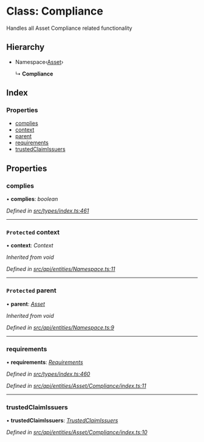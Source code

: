 # Class: Compliance

Handles all Asset Compliance related functionality

## Hierarchy

* Namespace‹[Asset](asset.md)›

  ↳ **Compliance**

## Index

### Properties

* [complies](compliance.md#complies)
* [context](compliance.md#protected-context)
* [parent](compliance.md#protected-parent)
* [requirements](compliance.md#requirements)
* [trustedClaimIssuers](compliance.md#trustedclaimissuers)

## Properties

###  complies

• **complies**: *boolean*

*Defined in [src/types/index.ts:461](https://github.com/PolymathNetwork/polymesh-sdk/blob/38ee8078/src/types/index.ts#L461)*

___

### `Protected` context

• **context**: *Context*

*Inherited from void*

*Defined in [src/api/entities/Namespace.ts:11](https://github.com/PolymathNetwork/polymesh-sdk/blob/38ee8078/src/api/entities/Namespace.ts#L11)*

___

### `Protected` parent

• **parent**: *[Asset](asset.md)*

*Inherited from void*

*Defined in [src/api/entities/Namespace.ts:9](https://github.com/PolymathNetwork/polymesh-sdk/blob/38ee8078/src/api/entities/Namespace.ts#L9)*

___

###  requirements

• **requirements**: *[Requirements](requirements.md)*

*Defined in [src/types/index.ts:460](https://github.com/PolymathNetwork/polymesh-sdk/blob/38ee8078/src/types/index.ts#L460)*

*Defined in [src/api/entities/Asset/Compliance/index.ts:11](https://github.com/PolymathNetwork/polymesh-sdk/blob/38ee8078/src/api/entities/Asset/Compliance/index.ts#L11)*

___

###  trustedClaimIssuers

• **trustedClaimIssuers**: *[TrustedClaimIssuers](trustedclaimissuers.md)*

*Defined in [src/api/entities/Asset/Compliance/index.ts:10](https://github.com/PolymathNetwork/polymesh-sdk/blob/38ee8078/src/api/entities/Asset/Compliance/index.ts#L10)*

